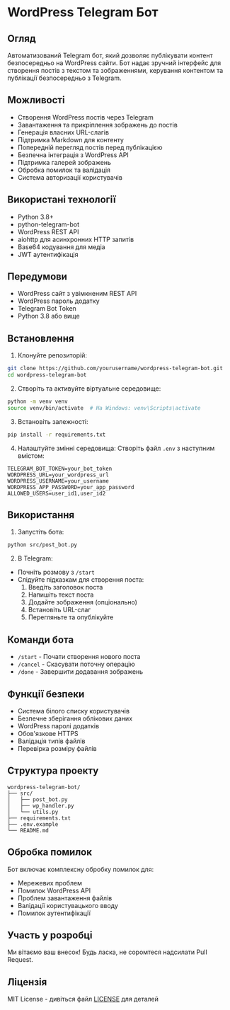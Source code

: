 # WordPress Telegram Бот

## Огляд
Автоматизований Telegram бот, який дозволяє публікувати контент безпосередньо на WordPress сайти. Бот надає зручний інтерфейс для створення постів з текстом та зображеннями, керування контентом та публікації безпосередньо з Telegram.

## Можливості
- Створення WordPress постів через Telegram
- Завантаження та прикріплення зображень до постів
- Генерація власних URL-слагів
- Підтримка Markdown для контенту
- Попередній перегляд постів перед публікацією
- Безпечна інтеграція з WordPress API
- Підтримка галерей зображень
- Обробка помилок та валідація
- Система авторизації користувачів

## Використані технології
- Python 3.8+
- python-telegram-bot
- WordPress REST API
- aiohttp для асинхронних HTTP запитів
- Base64 кодування для медіа
- JWT аутентифікація

## Передумови
- WordPress сайт з увімкненим REST API
- WordPress пароль додатку
- Telegram Bot Token
- Python 3.8 або вище

## Встановлення

1. Клонуйте репозиторій:
```bash
git clone https://github.com/yourusername/wordpress-telegram-bot.git
cd wordpress-telegram-bot
```

2. Створіть та активуйте віртуальне середовище:
```bash
python -m venv venv
source venv/bin/activate  # На Windows: venv\Scripts\activate
```

3. Встановіть залежності:
```bash
pip install -r requirements.txt
```

4. Налаштуйте змінні середовища:
Створіть файл `.env` з наступним вмістом:
```env
TELEGRAM_BOT_TOKEN=your_bot_token
WORDPRESS_URL=your_wordpress_url
WORDPRESS_USERNAME=your_username
WORDPRESS_APP_PASSWORD=your_app_password
ALLOWED_USERS=user_id1,user_id2
```

## Використання

1. Запустіть бота:
```bash
python src/post_bot.py
```

2. В Telegram:
- Почніть розмову з `/start`
- Слідуйте підказкам для створення поста:
  1. Введіть заголовок поста
  2. Напишіть текст поста
  3. Додайте зображення (опціонально)
  4. Встановіть URL-слаг
  5. Перегляньте та опублікуйте

## Команди бота
- `/start` - Почати створення нового поста
- `/cancel` - Скасувати поточну операцію
- `/done` - Завершити додавання зображень

## Функції безпеки
- Система білого списку користувачів
- Безпечне зберігання облікових даних
- WordPress паролі додатків
- Обов'язкове HTTPS
- Валідація типів файлів
- Перевірка розміру файлів

## Структура проекту
```
wordpress-telegram-bot/
├── src/
│   ├── post_bot.py
│   ├── wp_handler.py
│   └── utils.py
├── requirements.txt
├── .env.example
└── README.md
```

## Обробка помилок
Бот включає комплексну обробку помилок для:
- Мережевих проблем
- Помилок WordPress API
- Проблем завантаження файлів
- Валідації користувацького вводу
- Помилок аутентифікації

## Участь у розробці
Ми вітаємо ваш внесок! Будь ласка, не соромтеся надсилати Pull Request.

## Ліцензія
MIT License - дивіться файл [LICENSE](LICENSE) для деталей
